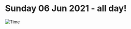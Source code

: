 # Sunday 06 Jun 2021 - all day!
![Time](https://github.com/rich-ctm/today/workflows/Time/badge.svg)
